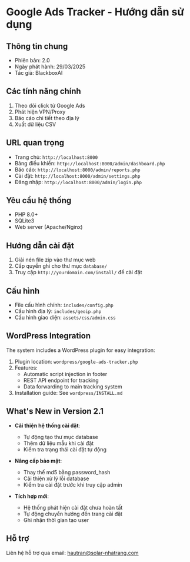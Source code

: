 # Google Ads Tracker - Hướng dẫn sử dụng

## Thông tin chung
- Phiên bản: 2.0
- Ngày phát hành: 29/03/2025
- Tác giả: BlackboxAI

## Các tính năng chính
1. Theo dõi click từ Google Ads
2. Phát hiện VPN/Proxy
3. Báo cáo chi tiết theo địa lý
4. Xuất dữ liệu CSV

## URL quan trọng
- Trang chủ: `http://localhost:8000`
- Bảng điều khiển: `http://localhost:8000/admin/dashboard.php`
- Báo cáo: `http://localhost:8000/admin/reports.php`
- Cài đặt: `http://localhost:8000/admin/settings.php`
- Đăng nhập: `http://localhost:8000/admin/login.php`

## Yêu cầu hệ thống
- PHP 8.0+
- SQLite3
- Web server (Apache/Nginx)

## Hướng dẫn cài đặt
1. Giải nén file zip vào thư mục web
2. Cấp quyền ghi cho thư mục `database/`
3. Truy cập `http://yourdomain.com/install/` để cài đặt

## Cấu hình
- File cấu hình chính: `includes/config.php`
- Cấu hình địa lý: `includes/geoip.php`
- Cấu hình giao diện: `assets/css/admin.css`

## WordPress Integration
The system includes a WordPress plugin for easy integration:
1. Plugin location: `wordpress/google-ads-tracker.php`
2. Features:
   - Automatic script injection in footer
   - REST API endpoint for tracking
   - Data forwarding to main tracking system
3. Installation guide: See `wordpress/INSTALL.md`

## What's New in Version 2.1
- **Cải thiện hệ thống cài đặt**:
  - Tự động tạo thư mục database
  - Thêm dữ liệu mẫu khi cài đặt
  - Kiểm tra trạng thái cài đặt tự động

- **Nâng cấp bảo mật**:
  - Thay thế md5 bằng password_hash
  - Cải thiện xử lý lỗi database
  - Kiểm tra cài đặt trước khi truy cập admin

- **Tích hợp mới**:
  - Hệ thống phát hiện cài đặt chưa hoàn tất
  - Tự động chuyển hướng đến trang cài đặt
  - Ghi nhận thời gian tạo user

## Hỗ trợ
Liên hệ hỗ trợ qua email: hautran@solar-nhatrang.com
